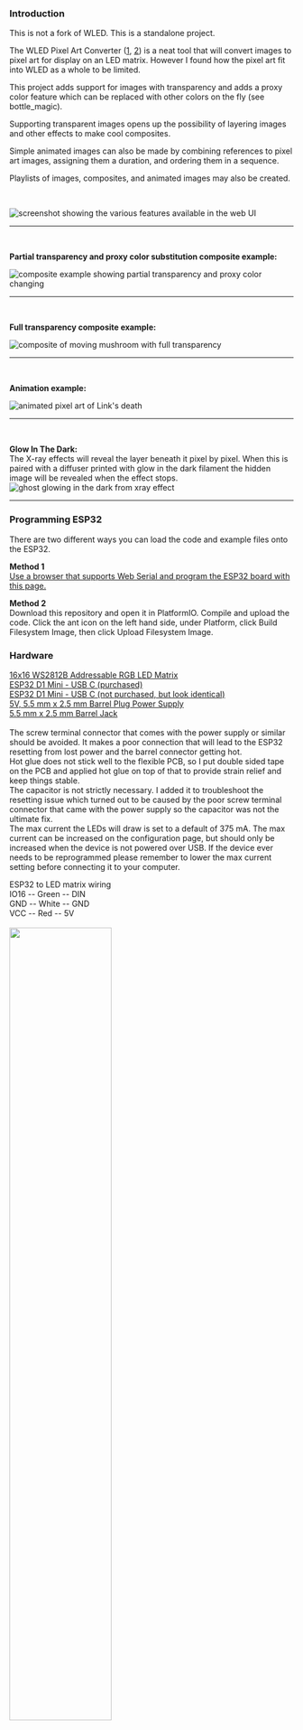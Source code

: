 ### Introduction

This is not a fork of WLED. This is a standalone project.

The WLED Pixel Art Converter ([1](https://kno.wled.ge/features/pixel-art-converter/), [2](https://github.com/Aircoookie/WLED/tree/main/wled00/data/pixart)) is a neat tool that will convert images to pixel art for display on an LED matrix. However I found how the pixel art fit into WLED as a whole to be limited.

This project adds support for images with transparency and adds a proxy color feature which can be replaced with other colors on the fly (see bottle_magic).

Supporting transparent images opens up the possibility of layering images and other effects to make cool composites.

Simple animated images can also be made by combining references to pixel art images, assigning them a duration, and ordering them in a sequence.

Playlists of images, composites, and animated images may also be created.

<br>

![screenshot showing the various features available in the web UI](https://raw.githubusercontent.com/jethomson/jethomson.github.io/refs/heads/main/MatrixPixelArt_images/web_ui_front.png "Screenshot of web UI front page")


---
<br>

**Partial transparency and proxy color substitution composite example:**

![composite example showing partial transparency and proxy color changing](https://raw.githubusercontent.com/jethomson/jethomson.github.io/refs/heads/main/MatrixPixelArt_images/partial_transparency_magic_ghost.gif "Example of a composite of a background effect and an image with partial transparency and a proxy color that is automatically replaced with shifting colors")


---
<br>

**Full transparency composite example:**

![composite of moving mushroom with full transparency](https://raw.githubusercontent.com/jethomson/jethomson.github.io/refs/heads/main/MatrixPixelArt_images/mushroom.gif "Example of a composite of a mushroom with a transparent hole showing the background underneath")

---
<br>

**Animation example:**

![animated pixel art of Link's death](https://raw.githubusercontent.com/jethomson/jethomson.github.io/refs/heads/main/MatrixPixelArt_images/link_death_medium.gif "Animation of Link's death made from several still images")

---
<br>

**Glow In The Dark:**<br>
The X-ray effects will reveal the layer beneath it pixel by pixel. When this is paired with a diffuser printed with glow in the dark filament the hidden image will be revealed when the effect stops.
![ghost glowing in the dark from xray effect](https://raw.githubusercontent.com/jethomson/jethomson.github.io/refs/heads/main/MatrixPixelArt_images/ghost_glow.gif "Example of an X-ray effect that reveals hidden image pixel by pixel with a glow in the dark diffuser")


---
### Programming ESP32
There are two different ways you can load the code and example files onto the ESP32.

**Method 1**
<br>
[Use a browser that supports Web Serial and program the ESP32 board with this page.](
https://jethomson.github.io/MatrixPixelArt/webflash/flash.html)


**Method 2**
<br>
Download this repository and open it in PlatformIO.
Compile and upload the code.
Click the ant icon on the left hand side, under Platform, click Build Filesystem Image, then click Upload Filesystem Image.

### Hardware
[16x16 WS2812B Addressable RGB LED Matrix](https://www.amazon.com/dp/B097MBPZJW)
<br>
[ESP32 D1 Mini - USB C (purchased)](https://www.aliexpress.us/item/3256805791099168.html)
<br>
[ESP32 D1 Mini - USB C (not purchased, but look identical)](https://www.amazon.com/AITRIP-ESP-WROOM-32-Bluetooth-Internet-Development/dp/B0CYC227YG)
<br>
[5V, 5.5 mm x 2.5 mm Barrel Plug Power Supply](https://www.amazon.com/dp/B078RT3ZPS)
<br>
[5.5 mm x 2.5 mm Barrel Jack](https://www.amazon.com/dp/B07C4F7BP5)
<br>
<br>
The screw terminal connector that comes with the power supply or similar should be avoided. It makes a poor connection that will lead to the ESP32 resetting from lost power and the barrel connector getting hot.
<br>
Hot glue does not stick well to the flexible PCB, so I put double sided tape on the PCB and applied hot glue on top of that to provide strain relief and keep things stable.
<br>
The capacitor is not strictly necessary. I added it to troubleshoot the resetting issue which turned out to be caused by the poor screw terminal connector that came with the power supply so the capacitor was not the ultimate fix.
<br>
The max current the LEDs will draw is set to a default of 375 mA. The max current can be increased on the configuration page, but should only be increased when the device is not powered over USB.
If the device ever needs to be reprogrammed please remember to lower the max current setting before connecting it to your computer.
<br>

ESP32 to LED matrix wiring
<br>
IO16 -- Green -- DIN 
<br>
 GND -- White -- GND
<br>
 VCC --  Red  --  5V 
<br>
<br>
<img src="https://raw.githubusercontent.com/jethomson/jethomson.github.io/refs/heads/main/MatrixPixelArt_images/wiring.jpg" width="60%">

<br>

<img src="https://raw.githubusercontent.com/jethomson/jethomson.github.io/refs/heads/main/MatrixPixelArt_images/live_mini_kit_esp32.png" width="60%">

<br>
Here is a 3D rendering of all parts of the enclosure.
The diffuser shown in green and the grid shown in orange are one part.
You should edit the model to add a color change where the grid starts.
The diffuser should be printed in white and the grid should be printed in black.
A diffuser printed from white filament looks better than one printed from clear filament.
The grid should be black to prevent light bleed and give the images displayed a distinctive pixel art look.
<br>
If you print the diffuser with two layers of glow in the dark filament and one layer of white you can use X-ray effects to reveal glow in the dark images!
<br>

<img src="https://raw.githubusercontent.com/jethomson/jethomson.github.io/refs/heads/main/MatrixPixelArt_images/enclosure.png" width="60%">

<br>


### Initial Setup
The device can create its own WiFi network or it can connect to your established WiFi network.
You can control the device by connecting directly to its WiFi network, but you will be able to access the device more easily and be able to use the time and date features if you connect it to your WiFi network.

Find the WiFi network named PixelArt and connect to it.
The Configuration page will pop up automatically*.
Enter your WiFi network information (SSID and password).
The rest of the fields may be ignored for now.
Click Save.
The device should restart and connect to your WiFi network.
The PixeArt WiFi network should no longer be visible in your list of available networks.
It will appear again if the device no longer has access to your WiFi network (e.g. password changed).

Now any computer or phone on your WiFi network will be able to control the device be visiting pixelart.local.

*If the Configuration page does not pop up automatically after connecting to PixelArt try the following.
You may get a dialog message like: "The network has no internet access. Stay connected?"
If so, answer Yes. I do not recommend marking the box "[ ] Don't ask again for this network"
In a web browser, open the site pixelart.local or 192.168.4.1.
Open the Configuration page.

**Setting the timezone**

If you want to use UTC time then nothing further is required.

If you would like to use your local time:
<br>
Go to pixelart.local again and open the Configuration page.
<br>
Delete the information in the IANA Timezone field, and click outside of that field.
With luck your IANA Timezone will be filled in automatically based on the location of your IP address, then a few moments later the POSIX Timezone (has Daylight Saving Time info) will also automatically be filled in. If this information is not correct you can manually set the IANA Timezone, then the POSIX Timezone will automatically update.
Click Save and wait for the device to restart.
Now you should be able to add the time and date to your composites.

### Creating Art

**Creating Sprites - Magic Ghost**

Sprites can be extracted easily by using a 16x16 selection box.
<br>
<img alt="extracting ghost sprite in GIMP" src="https://raw.githubusercontent.com/jethomson/jethomson.github.io/refs/heads/main/MatrixPixelArt_images/extract_ghost.png" description="Example of how to extract a sprite in GIMP using a fixed size 16x16 selection box" width="60%">

<br>
<br>
Manually entering a value of 3200% for the zoom value will make tiny images much easier to work with.
<br>
Use color picker to find the color you want to swap out using the Combine Effects (compositor) page.

<br>
<br>
Both complete and partial transparency works in Matrix Pixel Art. Complete transparency is good for removing backgrounds so other layers can be seen underneath. Partial transparency is good for making objects look like they are see-through.
<br>

<img alt="changing the transparency and capturing the body color of the ghost GIMP" src="https://raw.githubusercontent.com/jethomson/jethomson.github.io/refs/heads/main/MatrixPixelArt_images/change_transparency.png" description="Example of changing the transparency and capturing the body color of the ghost for use as the proxy color" width="60%">

<br>
<br>
Here are the GIMP settings I used when saving a PNG that will be processed by the converter. 8bpc RGBA is the most important setting.
<br>
<img alt="GIMP settings used to save png" src="https://raw.githubusercontent.com/jethomson/jethomson.github.io/refs/heads/main/MatrixPixelArt_images/gimp_settings.png" description="Settings I use for saving png that will be processed by the converter. 8bpc RGBA is the most important setting.">

<br>
<br>
If you wish for Matrix Pixel Art to replace one color in your image with other colors put the color you wish to be replaced in the Proxy Color field. You can use your image editor to find this color, but it isn't too hard to find the hex color value by looking at the text area that shows the image converted to JSON. Notice the output text: ffb7ae80. ffb7ae is the color of the ghost's body, and hex 80 (dec 128, 50% of 255) is the transparency amount.
<br>
<img alt="using image converter to save ghost and set proxy color" src="https://raw.githubusercontent.com/jethomson/jethomson.github.io/refs/heads/main/MatrixPixelArt_images/converter_proxy_color.png" description="Example of converting ghost and setting the proxy color to the value we found in the previous step" width="60%">

<br>
<br>
Here's what it looks like when you save an image with the Proxy Color set. The proxy color will be replaced by a loop of rainbow colors. The compositor will let you replace the proxy color with any color. So instead of saving separate red, pink, cyan, and orange ghosts you can just use the converter to save one ghost with the proxy color set and use the compositor to create four different colored ghosts from one image.

![peach ghost with proxy color set shows rainbow colors on save](https://raw.githubusercontent.com/jethomson/jethomson.github.io/refs/heads/main/MatrixPixelArt_images/magic_ghost_proxy_color_save.gif "Example of how setting the proxy color allows the image to change color automatically")

**Preparing Images For Conversion**

Not everything you display on Matrix Pixel Art needs to already be a sprite or tiny pixel art.
Some images are still surprisingly recognizable when scaled down.
The image converter will automatically scale down images to fit on the display, but I prefer to scale the images down manually in an image editor and adjust the levels before uploading them using the converter.
I get good results when using either the Cubic or Linear interpolation methods when scaling down.
I also like to adjust the levels by pulling in the the black and white sliders (leftmost and rightmost triangles) and move the midtone slider to the right to darken the image. I find that the display makes the images too bright when this step is skipped.
<br>
<img alt="an image in GIMP being scaled and modified in preparation for conversion" src="https://raw.githubusercontent.com/jethomson/jethomson.github.io/refs/heads/main/MatrixPixelArt_images/image_prep.png" description="Example of scaling other images and adjusting levels in preparation for conversion" width="60%">
